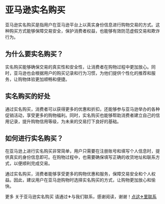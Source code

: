 # 亚马逊实名购买

亚马逊实名购买是指用户在亚马逊平台上以真实身份信息进行购物交易的方式。这种购买方式能够保障交易安全，保护消费者权益，也能够有效防范虚假交易和欺诈行为。

## 为什么要实名购买？

实名购买能够确保交易的真实性和安全性，让消费者在购物过程中更加放心。同时，亚马逊也会根据用户的购买记录和行为习惯，为他们提供个性化的推荐和服务，让购物体验更加顺畅和便捷。

## 实名购买的好处

通过实名购买，消费者可以获得更多的优惠和折扣，还能够参与亚马逊举办的各种促销活动，享受更多的购物福利。同时，实名购买也能够帮助消费者建立自己的信用记录，提升购物信用等级，为未来的交易打下良好的基础。

## 如何进行实名购买？

在亚马逊上进行实名购买非常简单，用户只需要在注册账号和填写个人信息时，提供真实的身份信息即可。在购物过程中，也需要确保填写正确的收货地址和联系方式，以便顺利完成交易。

通过实名购买，消费者能够享受更多的购物优惠和服务，保障交易安全和个人权益。因此，建议用户在亚马逊购物时选择实名购买的方式，让购物更加放心和愉快。

更多 关于亚马逊实名购买 请通过✈与我们联系，感谢阅读，谢谢！[点这✈里联系](https://www.k02.cc)